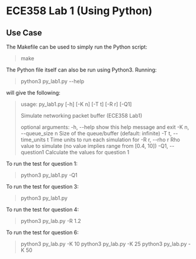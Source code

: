 # ECE358 Lab 1 (Using Python)

## Use Case
The Makefile can be used to simply run the Python script:

> make

The Python file itself can also be run using Python3. Running:

> python3 py\_lab1.py --help

will give the following:

> usage: py\_lab1.py \[-h] \[-K n] \[-T t] \[-R r] \[-Q1]
>
> Simulate networking packet buffer (ECE358 Lab1)
> 
> optional arguments:
>   -h, --help            show this help message and exit
>   -K n, --queue\_size n  Size of the queue/buffer (default: infinite)
>   -T t, --time\_units t  Time units to run each simulation for
>   -R r, --rho r         Rho value to simulate (no value implies range from
>                         [0.4, 10])
>   -Q1, --question1      Calculate the values for question 1

To run the test for question 1:
> python3 py\_lab1.py -Q1

To run the test for question 3:
> python3 py\_lab1.py

To run the test for question 4:
> python3 py\_lab.py -R 1.2

To run the test for question 6:
> python3 py\_lab.py -K 10
> python3 py\_lab.py -K 25
> python3 py\_lab.py -K 50


